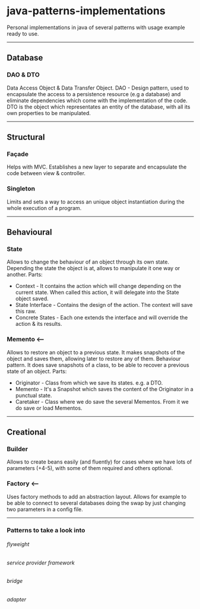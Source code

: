 # java-patterns-implementations
Personal implementations in java of several patterns with usage example ready to use.
___
## Database
### DAO & DTO
Data Access Object & Data Transfer Object.
DAO - Design pattern, used to encapsulate the access to a persistence resource (e.g a database) and eliminate dependencies which come with the implementation of the code.
DTO is the object which representates an entity of the database, with all its own properties to be manipulated.
___

## Structural
### Façade
Helps with MVC. Establishes a new layer to separate and encapsulate the code between view & controller.

### Singleton
Limits and sets a way to access an unique object instantiation during the whole execution of a program.

___

## Behavioural
### State
Allows to change the behaviour of an object through its own state. Depending the state the object is at, allows to manipulate it one way or another.
Parts:
 * Context - It contains the action which will change depending on the current state. When called this action, it will delegate into the State object saved.
 * State Interface - Contains the design of the action. The context will save this raw.
 * Concrete States - Each one extends the interface and will override the action & its results.
 
### Memento <--
Allows to restore an object to a previous state. It makes snapshots of the object and saves them, allowing later to restore any of them.
Behaviour pattern. It does save snapshots of a class, to be able to recover a previous state of an object. 
Parts: 
 * Originator - Class from which we save its states. e.g. a DTO. 
 * Memento - It's a Snapshot which saves the content of the Originator in a punctual state. 
 * Caretaker - Class where we do save the several Mementos. From it we do save or load Mementos.
___

## Creational
### Builder
Allows to create beans easily (and fluently) for cases where we have lots of parameters (+4-5), with some of them required and others optional.


### Factory <--
Uses factory methods to add an abstraction layout. Allows for example to be able to connect to several databases doing the swap by just changing two parameters in a config file.
___

### Patterns to take a look into
###### flyweight
###### service provider framework
###### bridge
###### adapter
